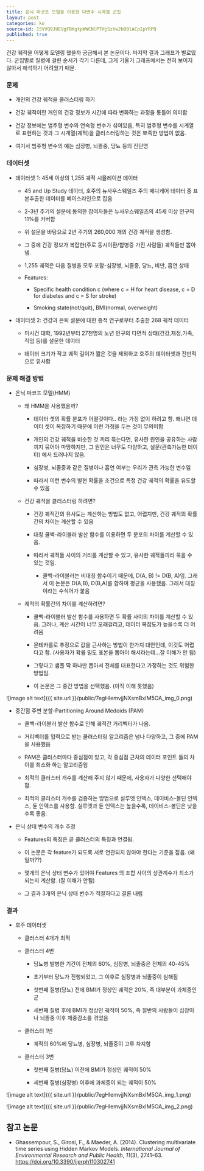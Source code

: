 ```yaml
---
title: 은닉 마코프 모델을 이용한 다변수 시계열 군집
layout: post
categories: ko
source-id: 15VVQ9JUEVgFBKgtpWWCNlPTHjSzVw2b0BlACpIpYRPQ
published: true
---
```

건강 궤적을 어떻게 모델링 했을까 궁금해서 본 논문이다. 마지막 결과 그래프가 별로였다. 군집별로 질병에 걸린 순서가 각기 다른데, 그게 기울기 그래프에서는 전혀 보이지 않아서 해석하기 어려웠기 때문.

### 문제

* 개인의 건강 궤적을 클러스터링 하기

* 건강 궤적이란 개인의 건강 정보가 시간에 따라 변화하는 과정을 통틀어 의미함

* 건강 정보에는 범주형 변수와 연속형 변수가 섞여있음, 특히 범주형 변수를 시계열로 표현하는 것과 그 시계열(궤적)을 클러스터링하는 것은 뾰족한 방법이 없음.

* 여기서 범주형 변수의 예는 심장병, 뇌졸중, 당뇨 등의 진단명

### 데이터셋

* 데이터셋 1: 45세 이상의 1,255 궤적 시뮬레이션 데이터

    * 45 and Up Study 데이터, 호주의 뉴사우스웨일즈 주의 메디케어 데이터 중 표본추출한 데이터를 베이스라인으로 잡음 

    * 2-3년 주기의 설문에 동의한 참여자들은 뉴사우스웨일즈의 45세 이상 인구의 11%를 커버함 

    * 위 설문을 바탕으로 2년 주기의 260,000 개의 건강 궤적을 생성함.

    * 그 중에 건강 정보가 복잡한(주로 동시이환/합병증 가진 사람들) 궤적들만 뽑아냄.

    * 1,255 궤적은 다음 질병을 모두 포함-심장병, 뇌졸중, 당뇨, 비만, 흡연 상태

    * Features:

        * Specific health condition c (where c = H for heart disease, c = D for diabetes and c = S for stroke)

        * Smoking state(not/quit), BMI(normal, overweight)

* 데이터셋 2: 건강과 은퇴 설문에 대한 종적 연구로부터 추출한 268 궤적 데이터 

    * 미시건 대학, 1992년부터 27천명의 노년 인구의 다면적 상태(건강,재정,가족,직업 등)를 설문한 데이터

    * 데이터 크기가 작고 궤적 길이가 짧은 것을 제외하고 호주의 데이터셋과 전반적으로 유사함

### 문제 해결 방법

* 은닉 마코프 모델(HMM)

    * 왜 HMM을 사용했을까?

        * 데이터 셋의 확률 분포가 어떨것이다.. 라는 가정 없이 하려고 함. 왜냐면 데이터 셋이 복잡하기 때문에 이런 가정을 두는 것이 무의미함

        * 개인의 건강 궤적을 비슷한 것 끼리 묶는다면, 유사한 원인을 공유하는 사람끼지 묶어야 마땅하지만, 그 원인은 너무도 다양하고, 설문(관측가능한 데이터) 에서 드러나지 않음. 

        * 심장병, 뇌졸중과 같은 질병이나 흡연 여부는 우리가 관측 가능한 변수임

        * 따라서 이런 변수의 발현 확률을 조건으로 특정 건강 궤적의 확률을 유도할 수 있음

    * 건강 궤적을 클러스터링 하려면?

        * 건강 궤적간의 유사도는 계산하는 방법도 없고, 어렵지만, 건강 궤적의 확률간의 차이는 계산할 수 있음

        * 대칭 쿨백-라이블러 발산 함수를 이용하면 두 분포의 차이를 계산할 수 있음. 

        * 따라서 궤적들 사이의 거리를 계산할 수 있고, 유사한 궤적들끼리 묶을 수 있는 것임.

            * 쿨백-라이블러는 비대칭 함수이기 때문에, D(A, B) != D(B, A)임. 그래서 이 논문은 D(A,B), D(B,A)를 합하여 평균을 사용했음. 그래서 대칭이라는 수식어가 붙음

    * 궤적의 확률간의 차이를 계산하려면?

        * 쿨백-라이블러 발산 함수를 사용하면 두 확률 사이의 차이를 계산할 수 있음. 그러나, 계산 시간이 너무 오래걸리고, 데이터 복잡도가 높을수록 더 어려움

        * 몬테카를로 추정으로 값을 근사하는 방법이 한가지 대안인데, 이것도 어렵다고 함. (사용자가 확률 밀도 표본을 뽑아야 해서라는데...잘 이해가 안 됨)

        * 그렇다고 샘플 딱 하나만 뽑아서 전체를 대표한다고 가정하는 것도 위험한 방법임.

        * 이 논문은 그 중간 방법을 선택했음. (아직 이해 못했음)

![image alt text]({{ site.url }}/public/7egHIemvjjNXsmBxIM5OA_img_0.png)

* 중간점 주변 분할-Partitioning Around Medoids (PAM)

    * 쿨백-라이블러 발산 함수로 인해 궤적간 거리벡터가 나옴.

    * 거리벡터를 입력으로 받는 클러스터링 알고리즘은 넘나 다양하고, 그 중에 PAM을 사용했음

    * PAM은 클러스터마다 중심점이 있고, 각 중심점 근처의 데이터 포인트 들의 차이를 최소화 하는 알고리즘임

    * 최적의 클러스터 개수를 계산해 주지 않기 때문에, 사용자가 다양한 선택해야 함.

    * 최적의 클러스터 개수를 검증하는 방법으로 실루엣 인덱스, 데이비스-볼딘 인덱스, 듄 인덱스를 사용함. 실루엣과 듄 인덱스는 높을수록, 데이비스-볼딘은 낮을 수록 좋음.

* 은닉 상태 변수의 개수 추정

    * Features의 특징은 곧 클러스터의 특징과 연결됨.

    * 이 논문은 각 feature가 되도록 서로 연관되지 않아야 한다는 기준을 잡음. (왜일까??)

    * 몇개의 은닉 상태 변수가 있어야 Features 의 조합 사이의 상관계수가 최소가 되는지 계산함. (잘 이해가 안됨)

    * 그 결과 3개의 은닉 상태 변수가 적절하다고 결론 내림

### 결과

* 호주 데이터셋

    * 클러스터 4개가 최적

    * 클러스터 4번

        * 당뇨병 발병한 기간이 전체의 60%, 심장병, 뇌졸중은 전체의 40-45%

        * 초기부터 당뇨가 진행되었고, 그 이후로 심장병과 뇌졸중이 심해짐

        * 첫번째 질병(당뇨) 전에 BMI가 정상인 궤적은 20%, 즉 대부분이 과체중인 군

        * 세번째 질병 후에 BMI가 정상인 궤적이 50%, 즉 절반의 사람들이 심장이나 뇌졸중 이후 체중감소를 겪었음

    * 클러스터 1번

        * 궤적의 60%에 당뇨병, 심장병, 뇌졸중이 고루 차지함

    * 클러스터 3번

        * 첫번째 질병(당뇨) 이전에 BMI가 정상인 궤적이 50% 

        * 세번째 질병(심장병) 이후에 과체중이 되는 궤적이 50%

![image alt text]({{ site.url }}/public/7egHIemvjjNXsmBxIM5OA_img_1.png)

![image alt text]({{ site.url }}/public/7egHIemvjjNXsmBxIM5OA_img_2.png)

## 참고 논문

- Ghassempour, S., Girosi, F., & Maeder, A. (2014). Clustering multivariate time series using Hidden Markov Models. *International Journal of Environmental Research and Public Health*, *11*(3), 2741–63. https://doi.org/10.3390/ijerph110302741

